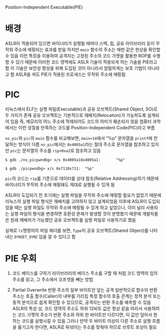 Position-Independent Executable(PIE)
# 배경
ASLR이 적용되어 있으면 바이너리가 실행될 때마다 스택, 힙, 공유 라이브러리 등이 무작위 주소에 매핑되는 효과를 받음
하지만 `main` 함수의 주소는 매번 같은 현상을 확인할 수 있음
이런 특징을 이용하여 공격자는 고정된 주소의 코드 가젯을 활용한 ROP를 수행할 수 있기 때문에 이러한 코드 영역에도 ASLR 기술이 적용되게 하는 기술을 PIE라고 함
이 기술은 보안성 향상을 위해 도입된 것이 아니라서 엄밀하게는 보호 기법이 아니라고 함
ASLR을 꺼도 PIE가 적용된 프로세스는 무작위 주소에 매핑됨


# PIC
리눅스에서 ELF는 실행 파일(Executable)과 공유 오브젝트(Shared Object, SO)로 두 가지가 존재
공유 오브젝트는 기본적으로 재배치(Relocation)가 가능하도록 설계되어 있음
즉, 메모리의 어느 주소에 적재되어도 코드의 의미가 훼손되지 않음
컴퓨터 과학에서는 이런 성질을 만족하는 코드를 Position-Independent Code(PIC)라고 부름

`no_pic`와 `pic`의 `main` 함수를 비교해보면, `main+14`에서 “%p” 문자열을 `printf`에 전달하는 방식이 다름
`no_pic`에서는 `0x4005a1`라는 절대 주소로 문자열을 참조하고 있지만 `pic`는 문자열의 주소를 `rip+0xa2`로 참조하고 있음
```
$ gdb ./no_picpwndbg> x/s 0x4005a10x4005a1:       "%p"
```

```
$ gdb ./picpwndbg> x/s 0x7110x711:  "%p"
```

`pic`의 코드는 `rip`를 기준으로 데이터를 상대 참조(Relative Addressing)하기 때문에 바이너리가 무작위 주소에 매핑돼도 제대로 실행될 수 있게 됨

ASLR이 도입되기 전 초기에는 실행 파일을 무작위 주소에 매핑할 필요가 없었기 때문에 리눅스의 실행 파일 형식은 재배치를 고려하지 않고 설계되었음
이후에 ASLR이 도입되었을 때는 실행 파일도 무작위 주소에 매핑될 수 있게 하고 싶었으나, 
이미 널리 사용되는 실행 파일의 형식을 변경하면 호환성 문제가 발생할 것이 분명했기 때문에 개발자들은 원래 재배치가 가능했던 공유 오브젝트를 실행 파일로 사용하기로 했음

실제로 `ls`명령어의 파일 헤더를 보면, `Type`이 공유 오브젝트(Shared Object)를 나타내는 `DYN`(`ET_DYN`) 임을 알 수 있다고 함


# PIE 우회
1. 코드 베이스를 구하기
라이브러리의 베이스 주소를 구할 때 처럼 코드 영역의 임의 주소를 읽고, 그 주소에서 오프셋을 빼는 방법

2. Partial Overwrite
반환 주소의 일부 바이트만 덮는 공격
일반적으로 함수의 반환 주소는 호출 함수(Caller)의 내부를 가리킴
특정 함수의 호출 관계는 정적 분석 또는 동적 분석으로 쉽게 확인할 수 있으므로, 공격자는 반환 주소를 예측할 수 있음
ASLR의 특성 상, 코드 영역의 주소도 하위 12비트 값은 항상 같음
따라서 사용하려는 코드 가젯의 주소가 반환 주소와 하위 한 바이트만 다르다면, 이 값만 덮어서 원하는 코드를 실행시킬 수 있음
그러나 만약 두 바이트 이상이 다른 주소로 실행 흐름을 옮기고자 한다면, ASLR로 뒤섞이는 주소를 맞춰야 하므로 브루트 포싱이 필요




